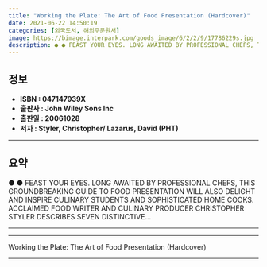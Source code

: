 ```yaml
---
title: "Working the Plate: The Art of Food Presentation (Hardcover)"
date: 2021-06-22 14:50:19
categories: [외국도서, 해외주문원서]
image: https://bimage.interpark.com/goods_image/6/2/2/9/17786229s.jpg
description: ● ● FEAST YOUR EYES. LONG AWAITED BY PROFESSIONAL CHEFS, THIS GROUNDBREAKING GUIDE TO FOOD PRESENTATION WILL ALSO DELIGHT AND INSPIRE CULINARY STUDENTS AND SO
---
```


## **정보**

- **ISBN : 047147939X**
- **출판사 : John Wiley   Sons Inc**
- **출판일 : 20061028**
- **저자 : Styler, Christopher/ Lazarus, David (PHT)**

------



## **요약**

●  ●  FEAST YOUR EYES. LONG AWAITED BY PROFESSIONAL CHEFS, THIS GROUNDBREAKING GUIDE TO FOOD PRESENTATION WILL ALSO DELIGHT AND INSPIRE CULINARY STUDENTS AND SOPHISTICATED HOME COOKS. ACCLAIMED FOOD WRITER AND CULINARY PRODUCER CHRISTOPHER STYLER DESCRIBES SEVEN DISTINCTIVE... 

------



------


Working the Plate: The Art of Food Presentation (Hardcover) 

------


